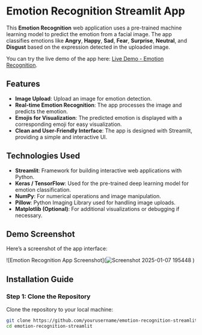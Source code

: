 # Emotion Recognition Streamlit App

This **Emotion Recognition** web application uses a pre-trained machine learning model to predict the emotion from a facial image. The app classifies emotions like **Angry**, **Happy**, **Sad**, **Fear**, **Surprise**, **Neutral**, and **Disgust** based on the expression detected in the uploaded image.

You can try the live demo of the app here: [Live Demo - Emotion Recognition](https://emotion-recognition1.streamlit.app/).

## Features

- **Image Upload**: Upload an image for emotion detection.
- **Real-time Emotion Recognition**: The app processes the image and predicts the emotion.
- **Emojis for Visualization**: The predicted emotion is displayed with a corresponding emoji for easy visualization.
- **Clean and User-Friendly Interface**: The app is designed with Streamlit, providing a simple and interactive UI.

## Technologies Used

- **Streamlit**: Framework for building interactive web applications with Python.
- **Keras / TensorFlow**: Used for the pre-trained deep learning model for emotion classification.
- **NumPy**: For numerical operations and image manipulation.
- **Pillow**: Python Imaging Library used for handling image uploads.
- **Matplotlib (Optional)**: For additional visualizations or debugging if necessary.

## Demo Screenshot

Here’s a screenshot of the app interface:

![Emotion Recognition App Screenshot](![Screenshot 2025-01-07 195448](https://github.com/user-attachments/assets/744fd5a5-f0f8-41eb-af52-f7eee91ceb05)
)

## Installation Guide

### Step 1: Clone the Repository

Clone the repository to your local machine:

```bash
git clone https://github.com/yourusername/emotion-recognition-streamlit.git
cd emotion-recognition-streamlit
